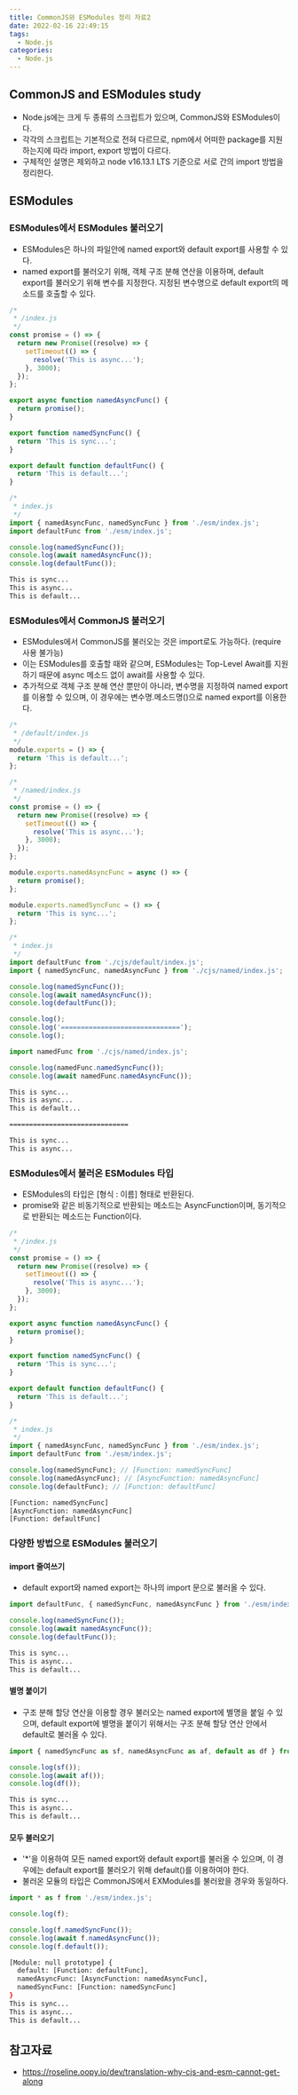 ```yaml
---
title: CommonJS와 ESModules 정리 자료2
date: 2022-02-16 22:49:15
tags:
  - Node.js
categories:
  - Node.js
---
```


## CommonJS and ESModules study

- Node.js에는 크게 두 종류의 스크립트가 있으며, CommonJS와 ESModules이다.
- 각각의 스크립트는 기본적으로 전혀 다르므로, npm에서 어떠한 package를 지원하는지에 따라 import, export 방법이 다르다.
- 구체적인 설명은 제외하고 node v16.13.1 LTS 기준으로 서로 간의 import 방법을 정리한다.

## ESModules

### ESModules에서 ESModules 불러오기

- ESModules은 하나의 파일안에 named export와 default export를 사용할 수 있다.
- named export를 불러오기 위해, 객체 구조 분해 연산을 이용하며, default export를 불러오기 위해 변수를 지정한다. 지정된 변수명으로 default export의 메소드를 호출할 수 있다.

```javascript
/*
 * /index.js
 */
const promise = () => {
  return new Promise((resolve) => {
    setTimeout(() => {
      resolve('This is async...');
    }, 3000);
  });
};

export async function namedAsyncFunc() {
  return promise();
}

export function namedSyncFunc() {
  return 'This is sync...';
}

export default function defaultFunc() {
  return 'This is default...';
}

/*
 * index.js
 */
import { namedAsyncFunc, namedSyncFunc } from './esm/index.js';
import defaultFunc from './esm/index.js';

console.log(namedSyncFunc());
console.log(await namedAsyncFunc());
console.log(defaultFunc());
```

```bash
This is sync...
This is async...
This is default...
```

### ESModules에서 CommonJS 불러오기

- ESModules에서 CommonJS를 불러오는 것은 import로도 가능하다. (require 사용 불가능)
- 이는 ESModules를 호출할 때와 같으며, ESModules는 Top-Level Await를 지원하기 때문에 async 메소드 없이 await를 사용할 수 있다.
- 추가적으로 객체 구조 분해 연산 뿐만이 아니라, 변수명을 지정하여 named export를 이용할 수 있으며, 이 경우에는 변수명.메소드명()으로 named export를 이용한다.

```javascript
/*
 * /default/index.js
 */
module.exports = () => {
  return 'This is default...';
};

/*
 * /named/index.js
 */
const promise = () => {
  return new Promise((resolve) => {
    setTimeout(() => {
      resolve('This is async...');
    }, 3000);
  });
};

module.exports.namedAsyncFunc = async () => {
  return promise();
};

module.exports.namedSyncFunc = () => {
  return 'This is sync...';
};

/*
 * index.js
 */
import defaultFunc from './cjs/default/index.js';
import { namedSyncFunc, namedAsyncFunc } from './cjs/named/index.js';

console.log(namedSyncFunc());
console.log(await namedAsyncFunc());
console.log(defaultFunc());

console.log();
console.log('==============================');
console.log();

import namedFunc from './cjs/named/index.js';

console.log(namedFunc.namedSyncFunc());
console.log(await namedFunc.namedAsyncFunc());
```

```bash
This is sync...
This is async...
This is default...

==============================

This is sync...
This is async...
```

### ESModules에서 불러온 ESModules 타입

- ESModules의 타입은 [형식 : 이름] 형태로 반환된다.
- promise와 같은 비동기적으로 반환되는 메소드는 AsyncFunction이며, 동기적으로 반환되는 메소드는 Function이다.

```javascript
/*
 * /index.js
 */
const promise = () => {
  return new Promise((resolve) => {
    setTimeout(() => {
      resolve('This is async...');
    }, 3000);
  });
};

export async function namedAsyncFunc() {
  return promise();
}

export function namedSyncFunc() {
  return 'This is sync...';
}

export default function defaultFunc() {
  return 'This is default...';
}

/*
 * index.js
 */
import { namedAsyncFunc, namedSyncFunc } from './esm/index.js';
import defaultFunc from './esm/index.js';

console.log(namedSyncFunc); // [Function: namedSyncFunc]
console.log(namedAsyncFunc); // [AsyncFunction: namedAsyncFunc]
console.log(defaultFunc); // [Function: defaultFunc]
```

```bash
[Function: namedSyncFunc]
[AsyncFunction: namedAsyncFunc]
[Function: defaultFunc]
```

### 다양한 방법으로 ESModules 불러오기

#### import 줄여쓰기

- default export와 named export는 하나의 import 문으로 불러올 수 있다.

```javascript
import defaultFunc, { namedSyncFunc, namedAsyncFunc } from './esm/index.js';

console.log(namedSyncFunc());
console.log(await namedAsyncFunc());
console.log(defaultFunc());
```

```bash
This is sync...
This is async...
This is default...
```

#### 별명 붙이기

- 구조 분해 할당 연산을 이용할 경우 불러오는 named export에 별명을 붙일 수 있으며, default export에 별명을 붙이기 위해서는 구조 분해 할당 연산 안에서 default로 불러올 수 있다.

```javascript
import { namedSyncFunc as sf, namedAsyncFunc as af, default as df } from './esm/index.js';

console.log(sf());
console.log(await af());
console.log(df());
```

```bash
This is sync...
This is async...
This is default...
```

#### 모두 불러오기

- '\*'을 이용하여 모든 named export와 default export를 불러올 수 있으며, 이 경우에는 default export를 불러오기 위해 default()를 이용하여야 한다.
- 불러온 모듈의 타입은 CommonJS에서 EXModules를 불러왔을 경우와 동일하다.

```javascript
import * as f from './esm/index.js';

console.log(f);

console.log(f.namedSyncFunc());
console.log(await f.namedAsyncFunc());
console.log(f.default());
```

```bash
[Module: null prototype] {
  default: [Function: defaultFunc],
  namedAsyncFunc: [AsyncFunction: namedAsyncFunc],
  namedSyncFunc: [Function: namedSyncFunc]
}
This is sync...
This is async...
This is default...
```

## 참고자료

- https://roseline.oopy.io/dev/translation-why-cjs-and-esm-cannot-get-along
